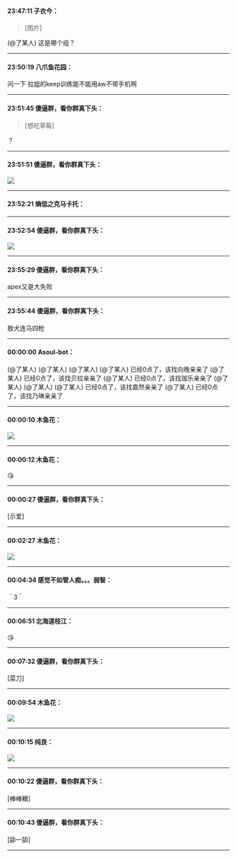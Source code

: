 #### 23:47:11  子衣今：

<blockquote>[图片]</blockquote>
 (@了某人)  这是哪个组？

*****

#### 23:50:19  八爪鱼花园：

问一下 拉姐的keep训练能不能用aw不带手机啊

*****

#### 23:51:45  傻逼群，看你群真下头：

<blockquote>[想吃草莓]</blockquote>
 ？

*****

#### 23:51:51  傻逼群，看你群真下头：

![](http://gchat.qpic.cn/gchatpic_new/2994013508/614391357-2679457585-1794E9BE980C0F019D27E85CD3FCCE5E/0?term=2")

*****

#### 23:52:21  熵低之克马卡托：



*****

#### 23:52:54  傻逼群，看你群真下头：

![](http://gchat.qpic.cn/gchatpic_new/2994013508/614391357-3125312793-1F698AAFA6FBF8BF7296F3F00E07214C/0?term=2")

*****

#### 23:55:29  傻逼群，看你群真下头：

apex又是大失败

*****

#### 23:55:44  傻逼群，看你群真下头：

敖犬连马四枪

*****

#### 00:00:00  Asoul-bot：

(@了某人)   (@了某人)   (@了某人)   (@了某人)   已经0点了，该找向晚亲亲了
(@了某人)   已经0点了，该找贝拉亲亲了
(@了某人)   已经0点了，该找珈乐亲亲了
(@了某人)   (@了某人)   (@了某人)   已经0点了，该找嘉然亲亲了
(@了某人)   已经0点了，该找乃琳亲亲了

*****

#### 00:00:10  木鱼花：

![](http://gchat.qpic.cn/gchatpic_new/1119240857/614391357-3112473548-6CCE5E47E0337E95ED9B1BA08639FCAC/0?term=2")

*****

#### 00:00:12  木鱼花：

😘

*****

#### 00:00:27  傻逼群，看你群真下头：

[示爱]

*****

#### 00:02:27  木鱼花：

![](http://gchat.qpic.cn/gchatpic_new/1119240857/614391357-2636206832-6CCE5E47E0337E95ED9B1BA08639FCAC/0?term=2")

*****

#### 00:04:34  感觉不如管人痴。。。弱智：

＾3＾

*****

#### 00:06:51  北海道枝江：

😘

*****

#### 00:07:32  傻逼群，看你群真下头：

[菜刀]

*****

#### 00:09:54  木鱼花：

![](http://gchat.qpic.cn/gchatpic_new/1119240857/614391357-2168006194-6CCE5E47E0337E95ED9B1BA08639FCAC/0?term=2")

*****

#### 00:10:15  纯良：

![](http://gchat.qpic.cn/gchatpic_new/215585174/614391357-2760950476-A7F3EBF55576BE6273EF7EB2707670BB/0?term=2")

*****

#### 00:10:22  傻逼群，看你群真下头：

[棒棒糖]

*****

#### 00:10:43  傻逼群，看你群真下头：

[舔一舔]

*****

